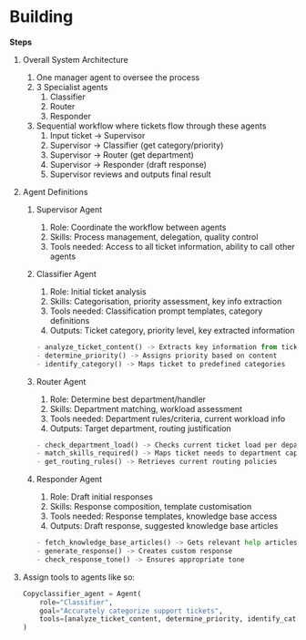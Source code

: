 # Building

**Steps**

1. Overall System Architecture
    1. One manager agent to oversee the process
    2. 3 Specialist agents
        1. Classifier
        2. Router
        3. Responder
    3. Sequential workflow where tickets flow through these agents
        1. Input ticket → Supervisor
        2. Supervisor → Classifier (get category/priority)
        3. Supervisor → Router (get department)
        4. Supervisor → Responder (draft response)
        5. Supervisor reviews and outputs final result
2. Agent Definitions
    1. Supervisor Agent
        1. Role: Coordinate the workflow between agents
        2. Skills: Process management, delegation, quality control
        3. Tools needed: Access to all ticket information, ability to call other agents
    2. Classifier Agent
        1. Role: Initial ticket analysis
        2. Skills: Categorisation, priority assessment, key info extraction
        3. Tools needed: Classification prompt templates, category definitions
        4. Outputs: Ticket category, priority level, key extracted information
        
        ```python
        - analyze_ticket_content() -> Extracts key information from ticket text
        - determine_priority() -> Assigns priority based on content
        - identify_category() -> Maps ticket to predefined categories
        ```
        
    3. Router Agent
        1. Role: Determine best department/handler
        2. Skills: Department matching, workload assessment
        3. Tools needed: Department rules/criteria, current workload info
        4. Outputs: Target department, routing justification
        
        ```python
        - check_department_load() -> Checks current ticket load per department
        - match_skills_required() -> Maps ticket needs to department capabilities
        - get_routing_rules() -> Retrieves current routing policies
        ```
        
    4. Responder Agent
        1. Role: Draft initial responses
        2. Skills: Response composition, template customisation
        3. Tools needed: Response templates, knowledge base access
        4. Outputs: Draft response, suggested knowledge base articles
        
        ```python
        - fetch_knowledge_base_articles() -> Gets relevant help articles
        - generate_response() -> Creates custom response
        - check_response_tone() -> Ensures appropriate tone
        ```
        
3. Assign tools to agents like so:
    
    ```python
    Copyclassifier_agent = Agent(
        role="Classifier",
        goal="Accurately categorize support tickets",
        tools=[analyze_ticket_content, determine_priority, identify_category]
    )
    ```
